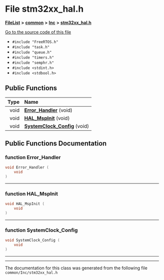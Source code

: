 

# File stm32xx\_hal.h



[**FileList**](files.md) **>** [**common**](dir_bdd9a5d540de89e9fe90efdfc6973a4f.md) **>** [**Inc**](dir_4152f073bf32bf79124b676c9fe2adc1.md) **>** [**stm32xx\_hal.h**](stm32xx__hal_8h.md)

[Go to the source code of this file](stm32xx__hal_8h_source.md)



* `#include "FreeRTOS.h"`
* `#include "task.h"`
* `#include "queue.h"`
* `#include "timers.h"`
* `#include "semphr.h"`
* `#include <stdint.h>`
* `#include <stdbool.h>`





































## Public Functions

| Type | Name |
| ---: | :--- |
|  void | [**Error\_Handler**](#function-error_handler) (void) <br> |
|  void | [**HAL\_MspInit**](#function-hal_mspinit) (void) <br> |
|  void | [**SystemClock\_Config**](#function-systemclock_config) (void) <br> |




























## Public Functions Documentation




### function Error\_Handler 

```C++
void Error_Handler (
    void
) 
```




<hr>



### function HAL\_MspInit 

```C++
void HAL_MspInit (
    void
) 
```




<hr>



### function SystemClock\_Config 

```C++
void SystemClock_Config (
    void
) 
```




<hr>

------------------------------
The documentation for this class was generated from the following file `common/Inc/stm32xx_hal.h`

